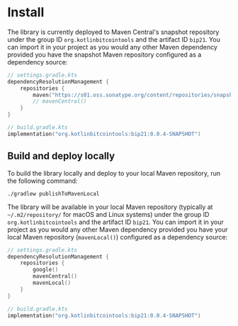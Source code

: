 # Install
The library is currently deployed to Maven Central's snapshot repository under the group ID `org.kotlinbitcointools` and the artifact ID `bip21`. You can import it in your project as you would any other Maven dependency provided you have the snapshot Maven repository configured as a dependency source:

```kotlin
// settings.gradle.kts
dependencyResolutionManagement {
    repositories {
        maven("https://s01.oss.sonatype.org/content/repositories/snapshots/")
        // mavenCentral()
    }
}
```

```kotlin
// build.gradle.kts
implementation("org.kotlinbitcointools:bip21:0.0.4-SNAPSHOT")
```

## Build and deploy locally
To build the library locally and deploy to your local Maven repository, run the following command:
```shell
./gradlew publishToMavenLocal
```

The library will be available in your local Maven repository (typically at `~/.m2/repository/` for macOS and Linux systems) under the group ID `org.kotlinbitcointools` and the artifact ID `bip21`. You can import it in your project as you would any other Maven dependency provided you have your local Maven repository (`mavenLocal()`) configured as a dependency source:
```kotlin
// settings.gradle.kts
dependencyResolutionManagement {
    repositories {
        google()
        mavenCentral()
        mavenLocal()
    }
}
```

```kotlin
// build.gradle.kts
implementation("org.kotlinbitcointools:bip21:0.0.4-SNAPSHOT")
```

[BIP-0021]: https://github.com/bitcoin/bips/blob/master/bip-0021.mediawiki
[issues]: https://github.com/kotlin-bitcoin-tools/bip21/issues
